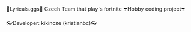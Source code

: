 💍Lyricals.ggs💍
Czech Team that play's fortnite
☂️Hobby coding project☂️

👓Developer: kikincze (kristianbc)👓
